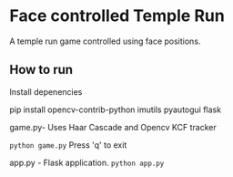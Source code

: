 # Face controlled Temple Run
A temple run game controlled using face positions.

## How to run
Install depenencies

pip install opencv-contrib-python imutils pyautogui flask

game.py- Uses Haar Cascade and Opencv KCF tracker

`python game.py`
Press 'q' to exit

app.py - Flask application. 
`python app.py`